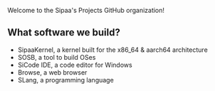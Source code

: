 Welcome to the Sipaa's Projects GitHub organization!

## What software we build?
* SipaaKernel, a kernel built for the x86_64 & aarch64 architecture
* SOSB, a tool to build OSes
* SiCode IDE, a code editor for Windows
* Browse, a web browser
* SLang, a programming language
